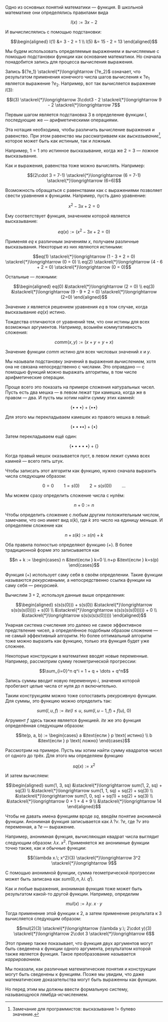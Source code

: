 Одно из основных понятий математики — функция. В школьной математике они определялись
правилами вида

$$l(x) := 3x - 2$$

И вычислислялись с помощью подстановки:

$$\begin{aligned}
l(1) &= 3 - 2 = 1 \\
l(5) &= 15 - 2 = 13
\end{aligned}$$

Мы будем использовать определяемые выражением и вычисляемые с помощью подстановки функции
как основание математики. Но сначала понадобится запись для процесса вычисления выражения.

Запись ${?e_1} \stackrel{*}\longrightarrow {?e_2}$ означает, что результатом применения конечного числа шагов
вычисления к ${?e_1}$ является выражение ${?e_2}$. Например, вот так вычисляется выражение $l(3)$:

$$l(3) \stackrel{*}\longrightarrow 3\cdot3 - 2 \stackrel{*}\longrightarrow 9 - 2 \stackrel{*}\longrightarrow 7$$

Первым шагом является подстановка $3$ в определение функции $l$, последующие же — арифметическими
операциями.

Эта нотация необходима, чтобы различить вычисление выражения и равенство. При этом равенство
мы рассматриваем как *высказывание[^prop],* которое может быть как истиным, так и ложным.

Например, $1=1$ это истинное высказывание, когда же $2=3$ — ложное высказывание.

Как и выражения, равенства тоже можно вычислять. Например:

$$(2\cdot 3 = 7-1) \stackrel{*}\longrightarrow (6 = 7-1) \stackrel{*}\longrightarrow (6=6)$$

Возможность обращаться с равенствами как с выражениями позволяет свести уравнения к функциям.
Например, пусть дано уравнение:

$$x^2 - 3x + 2 = 0$$

Ему соответствует функция, значением которой является высказывание:

$$eq(x) := (x^2 - 3x + 2 = 0)$$

Применяя $eq$ к различным значениям $x$, получаем различные высказывания. Некоторые из них
являются истиными:

$$eq(1) \stackrel{*}\longrightarrow (1 - 3 + 2 = 0) \stackrel{*}\longrightarrow (0 = 0) \\
eq(2) \stackrel{*}\longrightarrow (4 - 6 + 2 = 0) \stackrel{*}\longrightarrow (0 = 0)$$

Остальные — ложными:

$$\begin{aligned}
eq(0) &\stackrel{*}\longrightarrow (2 = 0) \\
eq(3) &\stackrel{*}\longrightarrow (9 - 9 + 2 = 0) \stackrel{*}\longrightarrow (2=0)
\end{aligned}$$

Значение $x$ является решением уравнения $eq$ в том случае, когда высказывание $eq(x)$ истино.

Тождества отличаются от уравнений тем, что они истины для всех возможных аргументов.
Например, возьмём коммутативность сложения:

$$comm(x,y) := (x+y = y+x)$$

Значение функции $comm$ истино для всех числовых значений $x$ и $y$.

Мы называли подстановку значений в выражения *вычислением,* хотя она не связана непосредственно
с числами. Это оправдано — с помощью функций можно выражать алгоритмы, в том числе арифметические
операции.

Проще всего это показать на примере сложения натуральных чисел. Пусть есть
два мешка — в левом лежат три камешка, когда же в правом — два. И пусть мы хотим
найти сумму этих камней:

$$\{\bullet{\bullet}\bullet\} + \{\bullet\bullet\}$$

Для этого мы перекладываем камешек из правого мешка в левый:

$$\{\bullet{\bullet}{\bullet}\bullet\} + \{\bullet\}$$

Затем перекладываем ещё один:

$$\{\bullet{\bullet}{\bullet}{\bullet}\bullet\} + \{\}$$

Когда правый мешок оказывается пуст, в левом лежит сумма всех камней — всего пять штук.

Чтобы записать этот алгоритм как функцию, нужно сначала выразить числа следующим образом:

$$0 = 0 \qquad 1 = s(0) \qquad 2 = s(s(0)) \qquad \dots$$

Мы можем сразу определить сложение числа с нулём:

$$n + 0 := n$$

Чтобы определить сложение с любым другим положительным числом, замечаем, что оно имеет вид $s(k)$,
где $k$ это число на единицу меньше. И определяем сложение как

$$n + s(k) := s(n) + k$$

Оба правила полностью определяют функцию $(+)$. В более традиционной форме это записывается
как

$$n + k := \begin{cases}
n &\text{если } k=0 \\
n+p &\text{если } k=s(p)
\end{cases}$$

Функция $(+)$ использует саму себя в своём определении. Такие функции называются *рекурсивными,*
а непосредственно ссылка функции на саму себя — рекурсией.

Вычислим $3+2$, используя данные выше определения:

$$\begin{aligned}
    s(s(s(0)))   + s(s(0)) &\stackrel{*}\longrightarrow  s(s(s(s(0))))  +   s(0) \\
  &\stackrel{*}\longrightarrow s(s(s(s(s(0))))) +     0 \\
  &\stackrel{*}\longrightarrow s(s(s(s(s(0)))))
\end{aligned}$$

Унарная система счисления это далеко не самое эффективное предствление чисел, а определённое
подобным образом сложение — не самый эффективный алгоритм. Но более оптимальный алгоритм тоже
можно выразить как функцию, только эта функция будет уже сложнее.

Некоторые конструкции в математике вводят новые переменные. Например, рассмотрим сумму
геометрической прогрессии:

$$\sum_{i=0}^n q^i = 1 + q + \dots + q^n$$

Запись суммы вводит новую переменную $i$, значения которой пробегают целые числа от нуля до $n$
включительно.

Таким конструкциям можно тоже сопоставить рекурсивную функции. Для суммы, это функцию
можно определить так:

$$sum(l, u, f) := ite \big(l\leqslant u,\ sum(l, u-1, f) + f(u),\ 0 \big)$$

Агрумент $f$ здесь также является функцией. $ite$ же это функция определённая следующим образом:

$$ite(p, a, b) := \begin{cases}
a &\text{если } p \text{ истино} \\
b &\text{если } p \text{ ложно}
\end{cases}$$

Рассмотрим на примере. Пусть мы хотим найти сумму квадратов чисел от одного до трёх. Для этого
мы определяем функцию

$$sq(x) := x^2$$

И затем вычисляем:

$$\begin{aligned}
sum(1, 3, sq) &\stackrel{*}\longrightarrow sum(1, 2, sq) + sq(3) \\
 &\stackrel{*}\longrightarrow sum(1, 1, sq) + sq(2) + sq(3) \\
 &\stackrel{*}\longrightarrow sum(1, 0, sq) + sq(1) + sq(2) + sq(3) \\
 &\stackrel{*}\longrightarrow 0 + 1 + 4 + 9 \\
 &\stackrel{*}\longrightarrow 14
\end{aligned}$$

Чтобы не давать имена функциям вроде $sq$, введём понятие анонимной функции. Анонимная функция
записывается как $\lambda \, {?v}.\; ?e$, где $?v$ это переменная, а $?e$ — выражение.

Например, анонимная функция, вычисляющая квадрат числа выглядит следующим образом:
$\lambda x.\; x^2$. Применяется же анонимные функции точно также, как и обычные функции:

$$(\lambda x.\; x^2)(3) \stackrel{*}\longrightarrow 3^2 \stackrel{*}\longrightarrow 9$$

С помощью анонимной функции, сумма геометрической прогрессии может быть записана как
$sum(0, n, \lambda i.\; q^i)$.

Как и любые выражения, анонимная функция тоже может быть результатом какой-то другой функции.
Например, определим

$$mul(x) := \lambda y.\; x\cdot y$$

Тогда применение этой функции к $2$, а затем применение результата к $3$ вычисляется следующим
образом:

$$mul(2)(3) \stackrel{*}\longrightarrow (\lambda y.\; 2\cdot y)(3) \stackrel{*}\longrightarrow 2\cdot 3 \stackrel{*}\longrightarrow 6$$

Этот пример также показывает, что функция двух аргументов могут быть сведенена к
функции одного аргумента, результатом которой также является функция. Такое преобразование
называется *каррированием*.

Мы показали, как различные математические понятия и конструкции могут быть сведенены к функциям. Позже мы увидим, что даже математические доказательства могут быть выраженны как функции.

Но перед этим мы должны ввести формальную систему, называющуюся лямбда-исчислением.

[^prop]: Замечание для программистов: высказывание != булево значение.